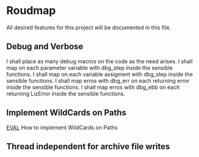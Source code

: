 # Roudmap
All desired features for this project will be documented in this file.

## Debug and Verbose
I shall place as many debug macros on the code as the need arises.
I shall map on each parameter variable with dbg_step inside the sensible functions.
I shall map on each variable assigment with dbg_step inside the sensible functions.
I shall map erros with dbg_err on each returning error inside the sensible functions.
I shall map erros with dbg_ebb on each returning LizError inside the sensible functions.

## Implement WildCards on Paths
[EVAL](roud/wildcards.md) How to implement WildCards on Paths

## Thread independent for archive file writes